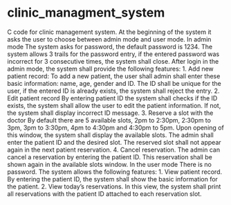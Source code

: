 # clinic_managment_system
C code for clinic management system. At the beginning of the system it asks the user to choose between admin mode and user mode. In admin mode The system asks for password, the default password is 1234. The system allows 3 trails for the password entry, if the entered password was incorrect for 3 consecutive times, the system shall close. After login in the admin mode, the system shall provide the following features: 1. Add new patient record: To add a new patient, the user shall admin shall enter these basic information: name, age, gender and ID. The ID shall be unique for the user, if the entered ID is already exists, the system shall reject the entry. 2. Edit patient record By entering patient ID the system shall checks if the ID exists, the system shall allow the user to edit the patient information. If not, the system shall display incorrect ID message. 3. Reserve a slot with the doctor By default there are 5 available slots, 2pm to 2:30pm, 2:30pm to 3pm, 3pm to 3:30pm, 4pm to 4:30pm and 4:30pm to 5pm. Upon opening of this window, the system shall display the available slots. The admin shall enter the patient ID and the desired slot. The reserved slot shall not appear again in the next patient reservation. 4. Cancel reservation. The admin can cancel a reservation by entering the patient ID. This reservation shall be shown again in the available slots window. In the user mode There is no password. The system allows the following features: 1. View patient record. By entering the patient ID, the system shall show the basic information for the patient. 2. View today’s reservations. In this view, the system shall print all reservations with the patient ID attached to each reservation slot.
